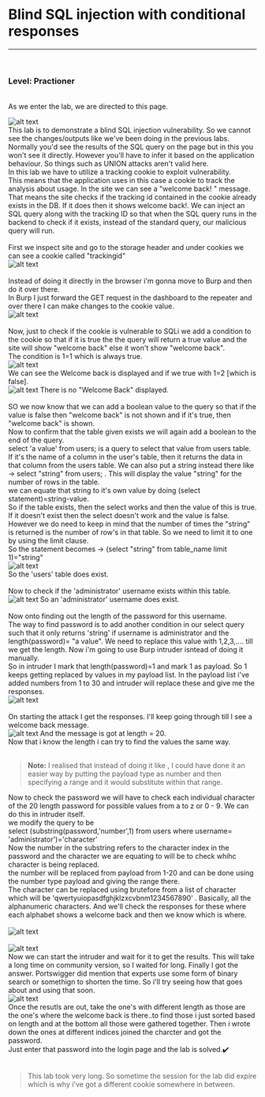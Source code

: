 # Blind SQL injection with conditional responses
<hr><br>

### Level: Practioner
<br>
As we enter the lab, we are directed to this page.<br>

![alt text](<images/Blind SQL injection with conditional responses_1.png>)
<br>
This lab is to demonstrate a blind SQL injection vulnerability. So we cannot see the changes/outputs like we've been doing in the previous labs. Normally you'd see the results of the SQL query on the page but in this you won't see it directly. However you'll have to infer it based on the application behaviour. So things such as UNION attacks aren't valid here. <br>
In this lab we have to utilize a tracking cookie to exploit vulnerability.<br>
This means that the application uses in this case a cookie to track the analysis about usage. In the site we can see a "welcome back! " message. That means the site checks if the tracking id contained in the cookie already exists in the DB. If it does then it shows welcome back!. We can inject an SQL query along with the tracking ID so that when the SQL query runs in the backend to check if it exists, instead of the standard query, our malicious query will run.<br><br>
First we inspect site and go to the storage header and under cookies we can see a cookie called "trackingid"<br>
![alt text](<images/Blind SQL injection with conditional responses_2.png>)
<br><br>
Instead of doing it directly in the browser i'm gonna move to Burp and then do it over there.<br>
In Burp I just forward the GET request in the dashboard to the repeater and over there I can make changes to the cookie value.<br>
![alt text](<images/Blind SQL injection with conditional responses_3.png>)
<br><br>
Now, just to check if the cookie is vulnerable to SQLi we add a condition to the cookie so that if it is true the the query will return a true value and the site will show "welcome back" else it won't show "welcome back".
<br>
The condition is 1=1 which is always true.<br>
![alt text](<images/Blind SQL injection with conditional responses_4.png>)
<br>We can see the Welcome back is displayed and if we true with 1=2 [which is false].<br>
![alt text](<images/Blind SQL injection with conditional responses_5.png>)
There is no "Welcome Back" displayed.<br><br>
SO we now know that we can add a boolean value to the query so that if the value is false then "welcome back" is not shown and if it's true, then "welcome back" is shown.
<br>
Now to confirm that the table given exists we will again add a boolean to the end of the query.<br>
select 'a value' from users; is a query to select that value from users table. If it's the name of a column in the user's table, then it returns the data in that column from the users table. We can also put a string instead there like -> select "string" from users; . This will display the value "string" for the number of rows in the table.<br>
we can equate that string to it's own value by doing (select statement)=string-value.<br>
So if the table exists, then the select works and then the value of this is true. If it doesn't exist then the select doesn't work and the value is false. However we do need to keep in mind that the number of times the "string" is returned is the number of row's in that table. So we need to limit it to one by using the limit clause.<br>
So the statement becomes -> (select "string" from table_name limit 1)="string"<br>
![alt text](<images/Blind SQL injection with conditional responses_6.png>)<br>
So the 'users' table does exist.<br><br>
Now to check if the 'administrator' username exists within this table.<br>
![alt text](<images/Blind SQL injection with conditional responses_7.png>)
So an 'administrator' username does exist.<br><br>
Now onto finding out the length of the password for this username.<br>
The way to find password is to add another condition in our select query such that it only returns 'string' if username is administrator and the length(password)= "a value". We need to replace this value with 1,2,3,.... till we get the length. Now i'm going to use Burp intruder isntead of doing it  manually.<br>
So in intruder I mark that length(password)=1 and mark 1 as payload. So 1 keeps getting replaced by values in my payload list. In the payload list i've added numbers from 1 to 30 and intruder will replace these and give me the responses.<br>
![alt text](<images/Blind SQL injection with conditional responses_8.png>)<br><br>
On starting the attack I get the responses. I'll keep going through till I see a welcome back message.<br>
![alt text](<images/Blind SQL injection with conditional responses_9.png>)
And the message is got at length = 20.<br>
Now that i know the length i can try to find the values the same way.<br><br>

> **Note:** I realised that instead of doing it like , I could have done it an easier way by putting the payload type as number and then specifying a range and it would substitute within that range.

Now to check the password we will have to check each individual character of the 20 length password for possible values from a to z or 0 - 9. We can do this in intruder itself.<br>
we modify the query to be <br>
select (substring(password,'number',1) from users where username= 'administrator')='character'<br>
Now the number in the substring refers to the character index in the password and the character we are equating to will be to check whihc character is being replaced. <br>
the number will be replaced from payload from 1-20 and can be done using the number type payload and giving the range there.<br>
The character can be replaced using brutefore from a list of character which will be 'qwertyuiopasdfghjklzxcvbnm1234567890' . Basically, all the alphanumeric characters. And we'll check the responses for these where each alphabet shows a welcome back and then we know which is where.<br><br>
![alt text](<images/Blind SQL injection with conditional responses_10.png>)
<br><br>
![alt text](<images/Blind SQL injection with conditional responses_11.png>)
<br>Now we can start the intruder and wait for it to get the results. This will take a long time on community version, so I waited for long. Finally I got the answer. Portswigger did mention that experts use some form of binary search or somethign to shorten the time. So i'll try seeing how that goes about and using that soon.<br>
![alt text](<images/Blind SQL injection with conditional responses_12.png>)
<br>Once the resutls are out, take the one's with different length as those are the one's where the welcome back is there..to find those i just sorted based on length and at the bottom all those were gathered together. Then i wrote down the ones at different indices joined the charcter and got the password.<br>
Just enter that password into the login page and the lab is solved.✔️<br><br>
> This lab took very long. So sometime the session for the lab did expire which is why i've got a different cookie somewhere in between.